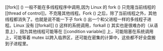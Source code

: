 [[fork]] () 一般不能在多线程程序中调用,因为 Linux 的 fork () 只克隆当前线程的 [[thread of control]]，不克隆其他线程。Fork () 之后，除了当前线程之外，其他线程都消失了。也就是说不能一下子 fork () 出一个和父进程一样的多线程子进程。Linux 没有 [[forkall]] () 这样的系统调用，forkall () 其实也是很难办的（从语意上），因为其他线程可能等在 [[condition variable]] 上，可能阻塞在系统调用上，可能等着 mutex 以跨入临界区，还可能在密集的计算中，这些都不好全盘搬到子进程里。
